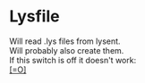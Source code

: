 # Lysfile

Will read .lys files from lysent.<br>
Will probably also create them.<br>
If this switch is off it doesn't work:<br>
[[=O]](data:text/plain,off)